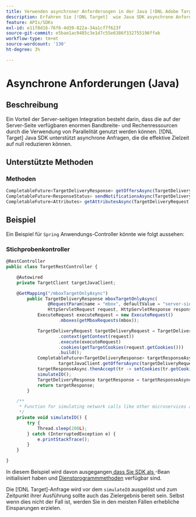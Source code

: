 ```yaml
---
title: Verwenden asynchroner Anforderungen in der Java [!DNL Adobe Target] SDK
description: Erfahren Sie [!DNL Target]  wie Java SDK asynchrone Anforderungen unterstützt, wodurch die effektive Zielzeit auf null reduziert werden kann.
feature: APIs/SDKs
exl-id: e11f8d16-76f6-4d39-822a-34a1cf7f623f
source-git-commit: e5bae1ac9485c3e1d7c55e6386f332755196ffab
workflow-type: tm+mt
source-wordcount: '130'
ht-degree: 3%

---
```


# Asynchrone Anforderungen (Java)

## Beschreibung

Ein Vorteil der Server-seitigen Integration besteht darin, dass die auf der Server-Seite verfügbaren enormen Bandbreite- und Rechenressourcen durch die Verwendung von Parallelität genutzt werden können. [!DNL Target] Java SDK unterstützt asynchrone Anfragen, die die effektive Zielzeit auf null reduzieren können.

## Unterstützte Methoden

### Methoden

```javascript {line-numbers="true"}
CompletableFuture<TargetDeliveryResponse> getOffersAsync(TargetDeliveryRequest request);
CompletableFuture<ResponseStatus> sendNotificationsAsync(TargetDeliveryRequest request);
CompletableFuture<Attributes> getAttributesAsync(TargetDeliveryRequest targetRequest, String ...mboxes);
```

## Beispiel

Ein Beispiel für `Spring` Anwendungs-Controller könnte wie folgt aussehen:

### Stichprobenkontroller

```javascript {line-numbers="true"}
@RestController
public class TargetRestController {

    @Autowired
    private TargetClient targetJavaClient;

    @GetMapping("/mboxTargetOnlyAsync")
        public TargetDeliveryResponse mboxTargetOnlyAsync(
                @RequestParam(name = "mbox", defaultValue = "server-side-mbox") String mbox,
                HttpServletRequest request, HttpServletResponse response) {
            ExecuteRequest executeRequest = new ExecuteRequest()
                    .mboxes(getMboxRequests(mbox));

            TargetDeliveryRequest targetDeliveryRequest = TargetDeliveryRequest.builder()
                    .context(getContext(request))
                    .execute(executeRequest)
                    .cookies(getTargetCookies(request.getCookies()))
                    .build();
            CompletableFuture<TargetDeliveryResponse> targetResponseAsync =
                    targetJavaClient.getOffersAsync(targetDeliveryRequest);
            targetResponseAsync.thenAccept(tr -> setCookies(tr.getCookies(), response));
            simulateIO();
            TargetDeliveryResponse targetResponse = targetResponseAsync.join();
            return targetResponse;
        }

    /**
     * Function for simulating network calls like other microservices and database calls
     */
    private void simulateIO() {
        try {
            Thread.sleep(200L);
        } catch (InterruptedException e) {
            e.printStackTrace();
        }
    }

}
```

In diesem Beispiel wird davon ausgegangen[ dass Sie SDK als ](initialize-sdk.md)-Bean initialisiert haben und [Dienstprogrammmethoden](utility-methods.md) verfügbar sind.

Die [!DNL Target]-Anfrage wird vor dem `simulateIO` ausgelöst und zum Zeitpunkt ihrer Ausführung sollte auch das Zielergebnis bereit sein. Selbst wenn dies nicht der Fall ist, werden Sie in den meisten Fällen erhebliche Einsparungen erzielen.
